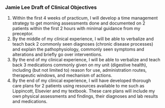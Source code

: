 ### Jamie Lee Draft of Clinical Objectives
1. Within the first 4 weeks of practicum, I will develop a time management strategy to get morning assessments done and documented on 2 patients within the first 2 hours with minimal guidance from my preceptor. 
2. By the middle of my clinical experience, I will be able to verbalize and teach back 2 commonly seen diagnoses (chronic disease processes) and explain the pathophysiology, commonly seen symptoms and alterations and briefly go over interventions. 
3. By the end of my clinical experience, I will be able to verbalize and teach back 3 medications commonly given on my unit (digestive health), including (but not limited to) reason for use, administration routes, therapeutic windows, and mechanism of actions. 
4. By the end of my clinical experience, I will have developed thorough care plans for 2 patients using resources available to me such as Lippincott, Elsevier and my textbook. These care plans will include my own physical assessments and findings, their diagnoses and lab results and medications. 
